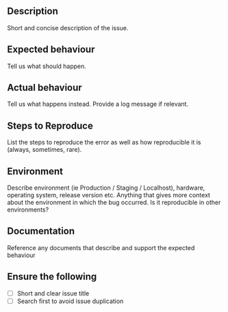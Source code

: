 ## Description
Short and concise description of the issue.

## Expected behaviour
Tell us what should happen.

## Actual behaviour
Tell us what happens instead. Provide a log message if relevant.

## Steps to Reproduce
List the steps to reproduce the error as well as how reproducible it is (always, sometimes, rare).

## Environment
Describe environment (ie Production / Staging / Localhost), hardware, operating system, release version etc. Anything that gives more context about the environment in which the bug occurred. Is it reproducible in other environments?

## Documentation
Reference any documents that describe and support the expected behaviour

## Ensure the following
- [ ] Short and clear issue title
- [ ] Search first to avoid issue duplication
